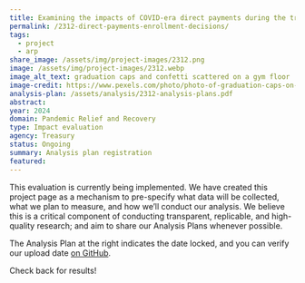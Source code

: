 ```yaml
---
title: Examining the impacts of COVID-era direct payments during the transition to adulthood
permalink: /2312-direct-payments-enrollment-decisions/
tags: 
  - project
  - arp
share_image: /assets/img/project-images/2312.png
image: /assets/img/project-images/2312.webp
image_alt_text: graduation caps and confetti scattered on a gym floor
image-credit: https://www.pexels.com/photo/photo-of-graduation-caps-on-wooden-floor-7944120/
analysis-plan: /assets/analysis/2312-analysis-plans.pdf
abstract: 
year: 2024  
domain: Pandemic Relief and Recovery
type: Impact evaluation
agency: Treasury
status: Ongoing
summary: Analysis plan registration
featured: 
---
```

This evaluation is currently being implemented. We have created this project page as a mechanism to pre-specify what data will be collected, what we plan to measure, and how we’ll conduct our analysis. We believe this is a critical component of conducting transparent, replicable, and high-quality research; and aim to share our Analysis Plans whenever possible.

The Analysis Plan at the right indicates the date locked, and you can verify our upload date <a class="usa-link usa-link--external" href="https://github.com/gsa-oes/office-of-evaluation-sciences/commits/master/assets/analysis/2312-analysis-plans.pdf">on GitHub</a>.

Check back for results!
